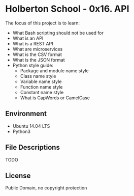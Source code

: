 #  Holberton School - 0x16. API


The focus of this project is to learn:
* What Bash scripting should not be used for
* What is an API
* What is a REST API
* What are microservices
* What is the CSV format
* What is the JSON format
* Python style guide:
	* Package and module name style
	* Class name style
	* Variable name style
	* Function name style
	* Constant name style
	* What is CapWords or CamelCase


## Environment
* Ubuntu 14.04 LTS
* Python3
## File Descriptions
TODO
## License
Public Domain, no copyright protection
